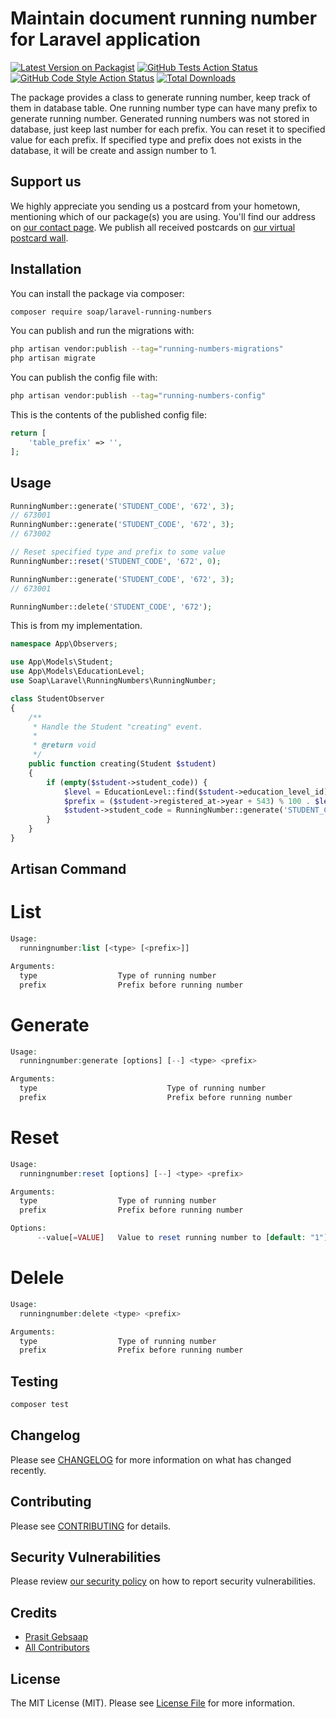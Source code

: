 # Maintain document running number for Laravel application

[![Latest Version on Packagist](https://img.shields.io/packagist/v/soap/laravel-running-numbers.svg?style=flat-square)](https://packagist.org/packages/soap/laravel-running-numbers)
[![GitHub Tests Action Status](https://img.shields.io/github/actions/workflow/status/soap/laravel-running-numbers/run-tests.yml?branch=main&label=tests&style=flat-square)](https://github.com/soap/laravel-running-numbers/actions?query=workflow%3Arun-tests+branch%3Amain)
[![GitHub Code Style Action Status](https://img.shields.io/github/actions/workflow/status/soap/laravel-running-numbers/fix-php-code-style-issues.yml?branch=main&label=code%20style&style=flat-square)](https://github.com/soap/laravel-running-numbers/actions?query=workflow%3A"Fix+PHP+code+style+issues"+branch%3Amain)
[![Total Downloads](https://img.shields.io/packagist/dt/soap/laravel-running-numbers.svg?style=flat-square)](https://packagist.org/packages/soap/laravel-running-numbers)

The package provides a class to generate running number, keep track of them in database table.
One running number type can have many prefix to generate running number. Generated running numbers was not stored in database, just keep last number for each prefix.
You can reset it to specified value for each prefix. If specified type and prefix does not exists in the database, it will be create and assign number to 1.

## Support us


We highly appreciate you sending us a postcard from your hometown, mentioning which of our package(s) you are using. You'll find our address on [our contact page](https://mycoding.academy/about-us). We publish all received postcards on [our virtual postcard wall](https://mycoding.academy/open-source/postcards).

## Installation

You can install the package via composer:

```bash
composer require soap/laravel-running-numbers
```

You can publish and run the migrations with:

```bash
php artisan vendor:publish --tag="running-numbers-migrations"
php artisan migrate
```

You can publish the config file with:

```bash
php artisan vendor:publish --tag="running-numbers-config"
```

This is the contents of the published config file:

```php
return [
    'table_prefix' => '',
];
```

## Usage

```php
RunningNumber::generate('STUDENT_CODE', '672', 3);
// 673001
RunningNumber::generate('STUDENT_CODE', '672', 3);
// 673002

// Reset specified type and prefix to some value
RunningNumber::reset('STUDENT_CODE', '672', 0);

RunningNumber::generate('STUDENT_CODE', '672', 3);
// 673001

RunningNumber::delete('STUDENT_CODE', '672');

```
This is from my implementation.

```php
namespace App\Observers;

use App\Models\Student;
use App\Models\EducationLevel;
use Soap\Laravel\RunningNumbers\RunningNumber;

class StudentObserver
{
    /**
     * Handle the Student "creating" event.
     *
     * @return void
     */
    public function creating(Student $student)
    {
        if (empty($student->student_code)) {
            $level = EducationLevel::find($student->education_level_id)->level;
            $prefix = ($student->registered_at->year + 543) % 100 . $level;
            $student->student_code = RunningNumber::generate('STUDENT_CODE', $prefix, 3);
        }
    }
}

```

## Artisan Command
# List

```php
Usage:
  runningnumber:list [<type> [<prefix>]]

Arguments:
  type                  Type of running number
  prefix                Prefix before running number
```

# Generate

```php
Usage:
  runningnumber:generate [options] [--] <type> <prefix>

Arguments:
  type                             Type of running number
  prefix                           Prefix before running number
```

# Reset

```php
Usage:
  runningnumber:reset [options] [--] <type> <prefix>

Arguments:
  type                  Type of running number
  prefix                Prefix before running number

Options:
      --value[=VALUE]   Value to reset running number to [default: "1"]
```

# Delele

```php
Usage:
  runningnumber:delete <type> <prefix>

Arguments:
  type                  Type of running number
  prefix                Prefix before running number

```

## Testing

```bash
composer test
```

## Changelog

Please see [CHANGELOG](CHANGELOG.md) for more information on what has changed recently.

## Contributing

Please see [CONTRIBUTING](CONTRIBUTING.md) for details.

## Security Vulnerabilities

Please review [our security policy](../../security/policy) on how to report security vulnerabilities.

## Credits

- [Prasit Gebsaap](https://github.com/soap)
- [All Contributors](../../contributors)

## License

The MIT License (MIT). Please see [License File](LICENSE.md) for more information.
